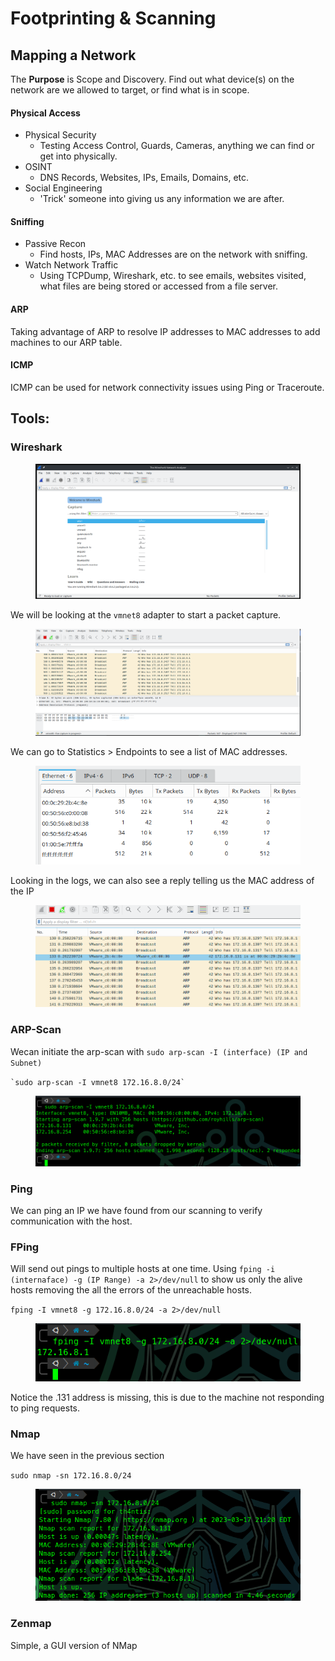 # Footprinting & Scanning

## Mapping a Network

The **Purpose** is Scope and Discovery. Find out what device(s) on the network are we allowed to target, or find what is in scope.&#x20;

#### Physical Access

* Physical Security
  * Testing Access Control, Guards, Cameras, anything we can find or get into physically.
* OSINT
  * DNS Records, Websites, IPs, Emails, Domains, etc.
* Social Engineering
  * 'Trick' someone into giving us any information we are after.

#### Sniffing

* Passive Recon
  * Find hosts, IPs, MAC Addresses are on the network with sniffing.&#x20;
* Watch Network Traffic
  * Using TCPDump, Wireshark, etc. to see emails, websites visited, what files are being stored or accessed from a file server.&#x20;

#### ARP

Taking advantage of ARP to resolve IP addresses to MAC addresses to add machines to our ARP table.

#### ICMP

ICMP can be used for network connectivity issues using Ping or Traceroute.

## Tools:

### Wireshark

<figure><img src="../../../../.gitbook/assets/image (99) (2).png" alt=""><figcaption></figcaption></figure>

We will be looking at the `vmnet8` adapter to start a packet capture.

<figure><img src="../../../../.gitbook/assets/image (4) (3).png" alt=""><figcaption></figcaption></figure>

We can go to Statistics > Endpoints to see a list of MAC addresses.

<figure><img src="../../../../.gitbook/assets/image (1) (2).png" alt=""><figcaption></figcaption></figure>

Looking in the logs, we can also see a reply telling us the MAC address of the IP

<figure><img src="../../../../.gitbook/assets/image (12).png" alt=""><figcaption></figcaption></figure>

### ARP-Scan

Wecan initiate the arp-scan with `sudo arp-scan -I (interface) (IP and Subnet)`

`` `sudo arp-scan -I vmnet8 172.16.8.0/24` ``

<figure><img src="../../../../.gitbook/assets/image (17) (2).png" alt=""><figcaption></figcaption></figure>

### Ping

We can ping an IP we have found from our scanning to verify communication with the host.

### FPing

Will send out pings to multiple hosts at one time. Using `fping -i (internaface) -g (IP Range) -a 2>/dev/null` to show us only the alive hosts removing the all the errors of the unreachable hosts.

`fping -I vmnet8 -g 172.16.8.0/24 -a 2>/dev/null`

<figure><img src="../../../../.gitbook/assets/image (6) (3).png" alt=""><figcaption></figcaption></figure>

Notice the .131 address is missing, this is due to the machine not responding to ping requests.

### Nmap

We have seen in the previous section

`sudo nmap -sn 172.16.8.0/24`

<figure><img src="../../../../.gitbook/assets/image (2).png" alt=""><figcaption></figcaption></figure>

###

### Zenmap

Simple, a GUI version of NMap

